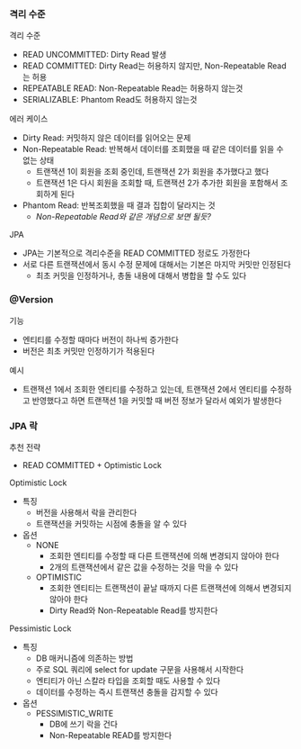 ### 격리 수준
격리 수준
- READ UNCOMMITTED: Dirty Read 발생
- READ COMMITTED: Dirty Read는 허용하지 않지만, Non-Repeatable Read는 허용
- REPEATABLE READ: Non-Repeatable Read는 허용하지 않는것
- SERIALIZABLE: Phantom Read도 허용하지 않는것

에러 케이스
- Dirty Read: 커밋하지 않은 데이터를 읽어오는 문제
- Non-Repeatable Read: 반복해서 데이터를 조회했을 때 같은 데이터를 읽을 수 없는 상태
   - 트랜잭션 1이 회원을 조회 중인데, 트랜잭션 2가 회원을 추가했다고 했다
   - 트랜잭션 1은 다시 회원을 조회할 때, 트랜잭션 2가 추가한 회원을 포함해서 조회하게 된다
- Phantom Read: 반복조회했을 때 결과 집합이 달라지는 것
   - _Non-Repeatable Read와 같은 개념으로 보면 될듯?_ 

JPA
- JPA는 기본적으로 격리수준을 READ COMMITTED 정로도 가정한다
- 서로 다른 트랜잭션에서 동시 수정 문제에 대해서는 기본은 마지막 커밋만 인정된다
   - 최초 커밋을 인정하거나, 총돌 내용에 대해서 병합을 할 수도 있다

### @Version
기능
- 엔티티를 수정할 때마다 버전이 하나씩 증가한다
- 버전은 최초 커밋만 인정하기가 적용된다

예시
- 트랜잭션 1에서 조회한 엔티티를 수정하고 있는데, 트랜잭션 2에서 엔티티를 수정하고 반영했다고 하면 트랜잭션 1을 커밋할 때 버전 정보가 달라서 예외가 발생한다

### JPA 락
추천 전략
- READ COMMITTED + Optimistic Lock

Optimistic Lock
- 특징
   - 버전을 사용해서 락을 관리한다
   - 트랜잭션을 커밋하는 시점에 충돌을 알 수 있다
- 옵션
   - NONE
      - 조회한 엔티티를 수정할 때 다른 트랜잭션에 의해 변경되지 않아야 한다
      - 2개의 트랜잭션에서 같은 값을 수정하는 것을 막을 수 있다
   - OPTIMISTIC
      - 조회한 엔티티는 트랜잭션이 끝날 때까지 다른 트랜잭션에 의해서 변경되지 않아야 한다
      - Dirty Read와 Non-Repeatable Read를 방지한다

Pessimistic Lock
- 특징
   - DB 매커니즘에 의존하는 방법
   - 주로 SQL 쿼리에 select for update 구문을 사용해서 시작한다
   - 엔티티가 아닌 스칼라 타입을 조회할 때도 사용할 수 있다
   - 데이터를 수정하는 즉시 트랜잭션 충돌을 감지할 수 있다
- 옵션
   - PESSIMISTIC_WRITE
      - DB에 쓰기 락을 건다
      - Non-Repeatable READ를 방지한다